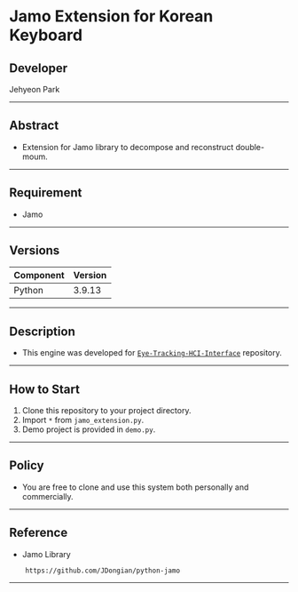 # Jamo Extension for Korean Keyboard

## Developer
Jehyeon Park

<hr/>

## Abstract

- Extension for Jamo library to decompose and reconstruct double-moum.

<hr/>

## Requirement

- Jamo

<hr/>

## Versions
| Component | Version |
|-----------|---------|
| Python    |3.9.13|

<hr/>

## Description

- This engine was developed for <a href = 'https://github.com/heat-of-fusion/Eye-Tracking-HCI-Interface'>```Eye-Tracking-HCI-Interface```</a> repository.

<hr/>

## How to Start

1. Clone this repository to your project directory.
2. Import ```*``` from ```jamo_extension.py```.
3. Demo project is provided in ```demo.py```.

<hr/>

## Policy

- You are free to clone and use this system both personally and commercially.

<hr/>

## Reference

- Jamo Library

```
    https://github.com/JDongian/python-jamo
```

<hr/>